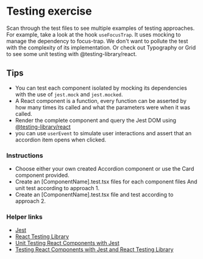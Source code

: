# Testing exercise

Scan through the test files to see multiple examples of testing approaches. For example, take a look at the hook `useFocusTrap`. It uses mocking to manage the dependency to focus-trap. We don't want to pollute the test with the complexity of its implementation. Or check out Typography or Grid to see some unit testing with @testing-library/react.

## Tips

- You can test each component isolated by mocking its dependencies with the use of `jest.mock` and `jest.mocked`.
- A React component is a function, every function can be asserted by how many times its called and what the parameters were when it was called.
- Render the complete component and query the Jest DOM using [@testing-library/react](https://testing-library.com/)
- you can use `userEvent` to simulate user interactions and assert that an accordion item opens when clicked.

### Instructions

- Choose either your own created Accordion component or use the Card component provided.
- Create an [ComponentName].test.tsx files for each component files And unit test according to approach 1.
- Create an [ComponentName].test.tsx file and test according to approach 2.

### Helper links

- [Jest](https://jestjs.io/docs/getting-started)
- [React Testing Library](https://testing-library.com/docs/react-testing-library/intro/)
- [Unit Testing React Components with Jest](https://jestjs.io/docs/tutorial-react)
- [Testing React Components with Jest and React Testing Library](https://www.robinwieruch.de/react-testing-library)